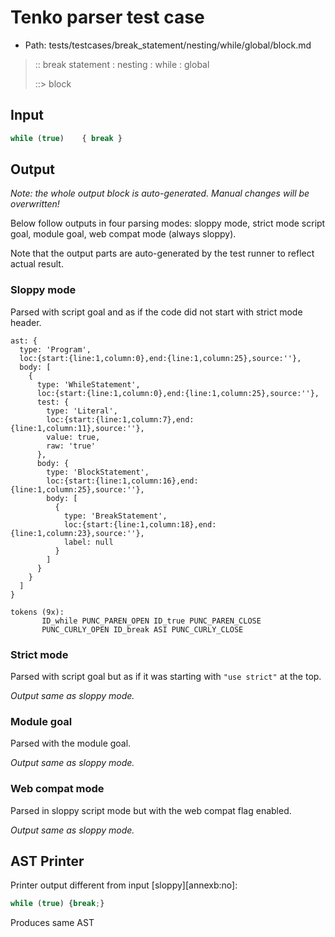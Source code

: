 # Tenko parser test case

- Path: tests/testcases/break_statement/nesting/while/global/block.md

> :: break statement : nesting : while : global
>
> ::> block

## Input

`````js
while (true)    { break }
`````

## Output

_Note: the whole output block is auto-generated. Manual changes will be overwritten!_

Below follow outputs in four parsing modes: sloppy mode, strict mode script goal, module goal, web compat mode (always sloppy).

Note that the output parts are auto-generated by the test runner to reflect actual result.

### Sloppy mode

Parsed with script goal and as if the code did not start with strict mode header.

`````
ast: {
  type: 'Program',
  loc:{start:{line:1,column:0},end:{line:1,column:25},source:''},
  body: [
    {
      type: 'WhileStatement',
      loc:{start:{line:1,column:0},end:{line:1,column:25},source:''},
      test: {
        type: 'Literal',
        loc:{start:{line:1,column:7},end:{line:1,column:11},source:''},
        value: true,
        raw: 'true'
      },
      body: {
        type: 'BlockStatement',
        loc:{start:{line:1,column:16},end:{line:1,column:25},source:''},
        body: [
          {
            type: 'BreakStatement',
            loc:{start:{line:1,column:18},end:{line:1,column:23},source:''},
            label: null
          }
        ]
      }
    }
  ]
}

tokens (9x):
       ID_while PUNC_PAREN_OPEN ID_true PUNC_PAREN_CLOSE
       PUNC_CURLY_OPEN ID_break ASI PUNC_CURLY_CLOSE
`````

### Strict mode

Parsed with script goal but as if it was starting with `"use strict"` at the top.

_Output same as sloppy mode._

### Module goal

Parsed with the module goal.

_Output same as sloppy mode._

### Web compat mode

Parsed in sloppy script mode but with the web compat flag enabled.

_Output same as sloppy mode._

## AST Printer

Printer output different from input [sloppy][annexb:no]:

````js
while (true) {break;}
````

Produces same AST
